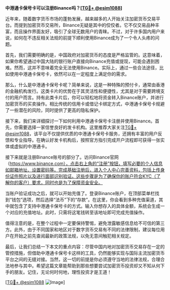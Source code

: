 **中港通卡保号卡可以注册Binance吗？[[TG💪+ @esim1088](https://t.me/s/esim1088)]**

近年来，随着数字货币市场的蓬勃发展，越来越多的人开始关注加密货币交易平台。而提到加密货币交易所，Binance无疑是其中的佼佼者。它不仅交易品种丰富，而且操作界面友好，吸引了全球无数用户的青睐。不过，对于许多国内用户来说，如何在不违反相关法规的前提下顺利使用Binance成为了一个令人头疼的问题。

首先，我们需要明确的是，中国政府对加密货币的态度是严格监管的。这意味着，如果你希望通过中国大陆的银行账户直接向Binance充值或提现，可能会遇到困难。然而，这并不意味着完全无法使用Binance。实际上，通过一些合法途径，比如使用中港通卡保号卡，依然可以在一定程度上满足你的需求。

那么，什么是中港通卡保号卡呢？简单来说，这是一种特殊的预付卡，通常由香港的金融机构发行。这类卡片的优势在于其灵活性和便捷性，尤其是对于需要跨境支付的用户而言。持有此类卡片后，你可以轻松地将资金转入Binance账户，并进行加密货币的买卖操作。相比传统的信用卡或借记卡绑定方式，中港通卡保号卡规避了一些潜在的风险，同时提供了更高的隐私保护。

接下来，我们来详细探讨一下如何利用中港通卡保号卡注册并使用Binance。首先，你需要选择一家信誉良好的发卡机构。这里推荐大家关注[TG💪+ @esim1088](https://t.me/s/esim1088)，该平台不仅提供优质的中港通卡保号卡服务，还拥有丰富的用户反馈和专业指导。在确认好发卡机构后，按照官方指引完成开户流程即可获得一张实体或虚拟的中港通卡。

接下来就是注册Binance账号的部分了。访问Binance官网（https://www.binance.com），点击右上角的“注册”按钮，填写必要的个人信息如邮箱地址、设置密码等。完成基础注册后，进入个人中心完善资料，包括上传身份证件照片以及进行面部识别验证。这些步骤是为了确保你的账户符合KYC（了解你的客户）要求，同时也是为了保障资金安全。

当账户验证成功之后，就可以开始充值了。登录Binance账户，在顶部菜单栏找到“钱包”选项，然后选择“法币”下的“存款”。在这里，你会看到多种充值渠道，其中就包含了支持中港通卡保号卡的方式。输入你想存入的具体金额，系统会生成一个对应的充值地址。此时，只需将这笔钱转至该地址即可完成充值操作。

值得注意的是，在整个过程中一定要保持警惕，避免泄露敏感信息给不可信的第三方。此外，由于不同国家和地区对于数字货币交易有不同的法律限制，建议每位用户在开始之前先查阅最新的政策法规，以免无意间触犯相关规定。

最后，让我们总结一下本文的重点内容：尽管中国内地对加密货币交易存在一定的管控措施，但借助中港通卡保号卡这样的工具，仍然能够实现与国际主流加密货币平台之间的无缝对接。当然，这一切的前提是你必须遵守当地的法律法规，合理合法地参与其中。希望这篇文章能帮助到那些想要尝试加密货币投资却又不知从何下手的朋友。记住，无论何时何地，理性投资才是王道！

[[TG💪+ @esim1088](https://t.me/s/esim1088) ![Image](https://i.postimg.cc/4NQfJmqS/Snipaste-2025-05-13-00-14-12.png)]